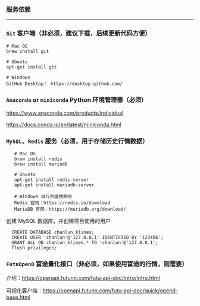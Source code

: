 ### 服务依赖

---

### `Git` 客户端（**非必须，建议下载，后续更新代码方便**）

   ```
   # Mac OS
   brew install git
   
   # Ubuntu
   apt-get install git
   
   # Windows 
   GitHub Desktop： https://desktop.github.com/
   ```


### `Anaconda`  or `miniconda`  Python 环境管理器（**必须**）

   https://www.anaconda.com/products/individual

   https://docs.conda.io/en/latest/miniconda.html

### `MySQL`、`Redis` 服务（**必须，用于存储历史行情数据**）

       # Mac OS
       brew install redis
       brew install mariadb
       
       # Ubuntu
       apt-get install redis-server
       apt-get install mariadb-server
           
       # Windows 自行百度搜索吧
       Redis 官网：https://redis.io/download
       MariaDB 官网：https://mariadb.org/download/

   创建 MySQL 数据库，并创建项目使用的用户

      CREATE DATABASE chanlun_klines;
      CREATE USER 'chanlun'@'127.0.0.1' IDENTIFIED BY '123456';
      GRANT ALL ON chanlun_klines.* TO 'chanlun'@'127.0.0.1';
      flush privileges;

### `FutuOpenD` 富途量化接口（**非必须，如果使用富途的行情，则需要**）

   介绍：https://openapi.futunn.com/futu-api-doc/intro/intro.html

   可视化客户端：https://openapi.futunn.com/futu-api-doc/quick/opend-base.html